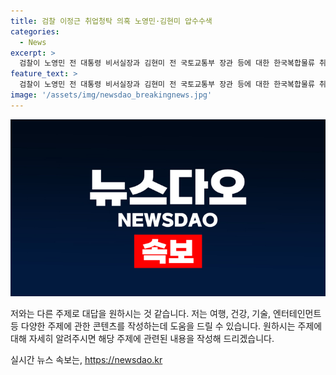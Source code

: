 ```yaml
---
title: 검찰 이정근 취업청탁 의혹 노영민·김현미 압수수색
categories:
  - News
excerpt: >
  검찰이 노영민 전 대통령 비서실장과 김현미 전 국토교통부 장관 등에 대한 한국복합물류 취업 청탁 의혹으로 압수수색에 나섰다. 해당 의혹은 민간 기업에 정부의 영향력을 행사해 이정근 전 더불어민주당 사무부총장을 고문으로 채용하도록 한 것이며, 이에 대한 수사가 1년여 만에 재개됐다. 노 전 실장과 김 전 장관은 약 1년간 고문으로 재직하며 1억원가량을 받은 것으로 전해졌으며, 검찰은 압수물 분석을 마친 뒤 노 전 실장과 김 전 장관을 조사할 예정이다. [단독]검찰, 한국복합물류 ‘노영민·이학영 취업청탁 의혹’ 수사 1년여 만에 재개
feature_text: >
  검찰이 노영민 전 대통령 비서실장과 김현미 전 국토교통부 장관 등에 대한 한국복합물류 취업 청탁 의혹으로 압수수색에 나섰다. 해당 의혹은 민간 기업에 정부의 영향력을 행사해 이정근 전 더불어민주당 사무부총장을 고문으로 채용하도록 한 것이며, 이에 대한 수사가 1년여 만에 재개됐다. 노 전 실장과 김 전 장관은 약 1년간 고문으로 재직하며 1억원가량을 받은 것으로 전해졌으며, 검찰은 압수물 분석을 마친 뒤 노 전 실장과 김 전 장관을 조사할 예정이다. [단독]검찰, 한국복합물류 ‘노영민·이학영 취업청탁 의혹’ 수사 1년여 만에 재개
image: '/assets/img/newsdao_breakingnews.jpg'
---
```


<p><img src="/assets/img/newsdao_breakingnews.jpg" alt="cryptoinkorea 속보" /></p>

<p>저와는 다른 주제로 대답을 원하시는 것 같습니다. 저는 여행, 건강, 기술, 엔터테인먼트 등 다양한 주제에 관한 콘텐츠를 작성하는데 도움을 드릴 수 있습니다. 원하시는 주제에 대해 자세히 알려주시면 해당 주제에 관련된 내용을 작성해 드리겠습니다.</p>
실시간 뉴스 속보는, <a href="https://newsdao.kr" rel="dofollow">https://newsdao.kr</a>


